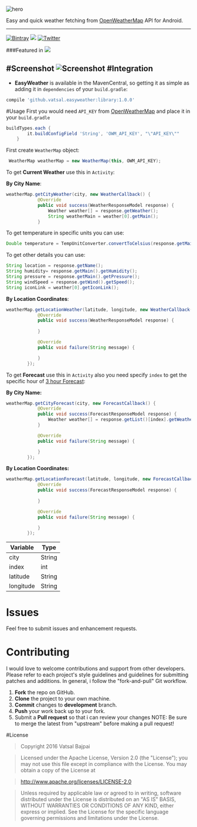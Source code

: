 ![hero](https://github.com/code-crusher/EasyWeather/blob/master/images/github-hero.png)
</br>

Easy and quick weather fetching from [OpenWeatherMap](openweathermap.org) API for Android.

--------

[![Bintray](https://img.shields.io/badge/Bintray-v1.0.0-brightgreen.svg)](https://bintray.com/code-crusher/maven/EasyWeather)
<a href="http://www.methodscount.com/?lib=com.github.dextorer%3Asofa%3A1.0.0"><img src="https://img.shields.io/badge/Methods and size-core: 817 | 105 KB-e91e63.svg"/></a>
<a href="http://twitter.com/vatsal__bajpai"><img src="https://img.shields.io/badge/Twitter-@vatsal__bajpai-blue.svg?style=flat" alt="Twitter" data-canonical-src="https://img.shields.io/badge/Twitter-@vatsal__bajpai-blue.svg?style=flat" style="max-width:100%;"></a><br>

###Featured in
<a href="https://android-arsenal.com/details/1/3798"><img src="https://img.shields.io/badge/Android%20Arsenal-EasyWeather-green.svg"/></a>


#Screenshot
![Screenshot](https://github.com/code-crusher/EasyWeather/blob/master/images/screenshot.png)
#Integration
-------------

 - **EasyWeather** is available in the MavenCentral, so getting it as simple as adding it in `dependencies` of your `build.gradle`:

```gradle
compile 'github.vatsal.easyweather:library:1.0.0'
```

#Usage
First you would need `API_KEY` from [OpenWeatherMap](openweathermap.org) and place it in your `build.gradle`
```gradle
buildTypes.each {
        it.buildConfigField 'String', 'OWM_API_KEY', "\"API_KEY\""
    }
```
First create `WeatherMap` object:
```Java
 WeatherMap weatherMap = new WeatherMap(this, OWM_API_KEY);
```
To get **Current Weather** use this in `Activity`:

**By City Name**:
```Java
weatherMap.getCityWeather(city, new WeatherCallback() {
            @Override
            public void success(WeatherResponseModel response) {
                Weather weather[] = response.getWeather();
                String weatherMain = weather[0].getMain();
            }
```
To get temperature in specific units you can use:
```Java
Double temperature = TempUnitConverter.convertToCelsius(response.getMain().getTemp());
```

To get other details you can use:
```Java
String location = response.getName();
String humidity= response.getMain().getHumidity();
String pressure = response.getMain().getPressure();
String windSpeed = response.getWind().getSpeed();
String iconLink = weather[0].getIconLink();
 ```
**By Location Coordinates**:
```Java
weatherMap.getLocationWeather(latitude, longitude, new WeatherCallback() {
            @Override
            public void success(WeatherResponseModel response) {
                
            }

            @Override
            public void failure(String message) {

            }
        });
```
To get **Forecast** use this in `Activity` also you need specify `index` to get the specific hour of [3 hour Forecast](http://openweathermap.org/forecast5):

**By City Name:**

```Java
weatherMap.getCityForecast(city, new ForecastCallback() {
            @Override
            public void success(ForecastResponseModel response) {
                Weather weather[] = response.getList()[index].getWeather();
            }

            @Override
            public void failure(String message) {

            }
        });
```


**By Location Coordinates:**

```Java
weatherMap.getLocationForecast(latitude, longitude, new ForecastCallback() {
            @Override
            public void success(ForecastResponseModel response) {
                
            }

            @Override
            public void failure(String message) {

            }
        });
```

Variable     | Type
-------- | ---
city | String
index | int
latitude    | String
longitude     | String

Issues
=====
Feel free to submit issues and enhancement requests.

Contributing
==========
I would love to welcome contributions and support from other developers. Please refer to each project's style guidelines and guidelines for submitting patches and additions. In general, i follow the "fork-and-pull" Git workflow.

1. **Fork** the repo on GitHub.
2. **Clone** the project to your own machine.
3. **Commit** changes to **development** branch.
4. **Push** your work back up to your fork.
5. Submit a **Pull request** so that i can review your changes
NOTE: Be sure to merge the latest from "upstream" before making a pull request!

#License

> Copyright 2016 Vatsal Bajpai

>Licensed under the Apache License, Version 2.0 (the "License");
you may not use this file except in compliance with the License.
You may obtain a copy of the License at

>   http://www.apache.org/licenses/LICENSE-2.0

>Unless required by applicable law or agreed to in writing, software
distributed under the License is distributed on an "AS IS" BASIS,
>WITHOUT WARRANTIES OR CONDITIONS OF ANY KIND, either express or implied.
>See the License for the specific language governing permissions and
>limitations under the License.
